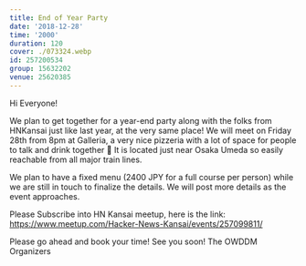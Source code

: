 ```yaml
---
title: End of Year Party
date: '2018-12-28'
time: '2000'
duration: 120
cover: ./073324.webp
id: 257200534
group: 15632202
venue: 25620385
---
```


Hi Everyone!

We plan to get together for a year-end party along with the folks from HNKansai just like last year, at the very same place! We will meet on Friday 28th from 8pm at Galleria, a very nice pizzeria with a lot of space for people to talk and drink together 🙂 It is located just near Osaka Umeda so easily reachable from all major train lines.

We plan to have a fixed menu (2400 JPY for a full course per person) while we are still in touch to finalize the details. We will post more details as the event approaches.

Please Subscribe into HN Kansai meetup, here is the link:
https://www.meetup.com/Hacker-News-Kansai/events/257099811/

Please go ahead and book your time!
See you soon!
The OWDDM Organizers
